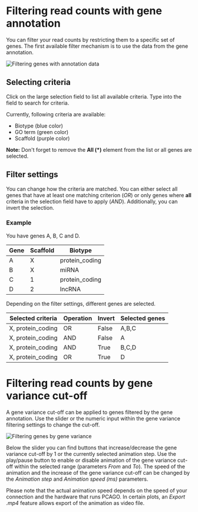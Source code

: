 # Filtering read counts with gene annotation

You can filter your read counts by restricting them to a specific set of genes.
The first available filter mechanism is to use the data from the gene annotation.

![Filtering genes with annotation data](helppages/geneFilterByAnnotation.png)

## Selecting criteria

Click on the large selection field to list all available criteria. Type into the
field to search for criteria.

Currently, following criteria are available:

* Biotype (blue color)
* GO term (green color)
* Scaffold (purple color)

**Note:** Don't forget to remove the **All (*)** element from the list or all genes
are selected.

## Filter settings

You can change how the criteria are matched. You can either select all genes that
have at least one matching criterion (*OR*) or only genes where **all** criteria
in the selection field have to apply (*AND*). Additionally, you can invert the selection.

### Example

You have genes A, B, C and D.

| Gene | Scaffold | Biotype        |
|------|----------|----------------|
| A    | X        | protein_coding |
| B    | X        | miRNA          |
| C    | 1        | protein_coding |
| D    | 2        | lncRNA         |

Depending on the filter settings, different genes are selected.

| Selected criteria | Operation | Invert | Selected genes |
|-------------------|-----------|--------|----------------|
| X, protein_coding | OR        | False  | A,B,C          |
| X, protein_coding | AND       | False  | A              |
| X, protein_coding | AND       | True   | B,C,D          |
| X, protein_coding | OR        | True   | D              |


# Filtering read counts by gene variance cut-off

A gene variance cut-off can be applied to genes filtered by the gene annotation.
Use the slider or the numeric input within the gene variance filtering settings to
change the cut-off.

![Filtering genes by gene variance](helppages/geneFilterByVariance.png)

Below the slider you can find buttons that increase/decrease the gene variance cut-off
by 1 or the currently selected animation step.
Use the play/pause button to enable or disable animation of the gene variance cut-off
within the selected range (parameters *From* and *To*). The speed of the animation and
the increase of the gene variance cut-off can be changed by the *Animation step* and
*Animation speed (ms)* parameters.

Please note that the actual animation speed depends on the speed of your connection and
the hardware that runs PCAGO. In certain plots, an *Export .mp4* feature allows
export of the animation as video file.
